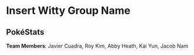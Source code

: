 # Insert Witty Group Name
## PokéStats
**Team Members**: Javier Cuadra, Roy Kim, Abby Heath, Kai Yun, Jacob Nam
